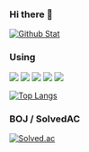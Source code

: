 ### Hi there 👋

[![Github Stat](https://github-readme-stats.vercel.app/api?username=taeseong14&show_icons=true&icon_color=FFFFFF&hide=issues,contribs&include_all_commits=true&title_color=FFFFFF&text_color=FFFFFF&bg_color=180deg,F9BE43,F99331)](https://github.com/taeseong14/taeseong14)

### Using
<a><img src="https://img.shields.io/badge/HTML-E34F26?style=flat-square&logo=HTML5&logoColor=FFFFFF"/></a>
<a><img src="https://img.shields.io/badge/CSS-1572B6?style=flat-square&logo=CSS3&logoColor=FFFFFF"/></a>
<a><img src="https://img.shields.io/badge/JavaScript-F7DF1E?style=flat-square&logo=JavaScript&logoColor=000000"/></a>
<a><img src="https://img.shields.io/badge/Node.js-339933?style=flat-square&logo=Node.js&logoColor=FFFFFF"/></a>
<a><img src="https://img.shields.io/badge/go-6ec4d2?style=flat-square&logo=go&logoColor=FFFFFF"/></a>

[![Top Langs](https://github-readme-stats.vercel.app/api/top-langs/?username=taeseong14&layout=compact)](https://github.com/taeseong14/taeseong14)

### BOJ / SolvedAC
[![Solved.ac](https://camo.githubusercontent.com/0138eb3d2fa128e64b1d7b8f7371624028c4bc1b1e3abed1e21d73dd979ae51b/687474703a2f2f6d617a617373756d6e6964612e7774662f6170692f76322f67656e65726174655f62616467653f626f6a3d6b747331303136)](https://solved.ac/profile/kts1016)
